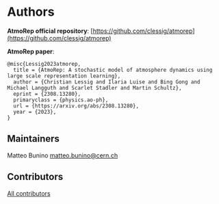 # Authors

**AtmoRep official repository**: [https://github.com/clessig/atmorep](https://github.com/clessig/atmorep)

**AtmoRep paper**:

```text
@misc{Lessig2023atmorep,
  title = {AtmoRep: A stochastic model of atmosphere dynamics using large scale representation learning},
  author = {Christian Lessig and Ilaria Luise and Bing Gong and Michael Langguth and Scarlet Stadler and Martin Schultz},
  eprint = {2308.13280},
  primaryclass = {physics.ao-ph},
  url = {https://arxiv.org/abs/2308.13280},
  year = {2023},
}
```

## Maintainers

Matteo Bunino [matteo.bunino@cern.ch](mailto:matteo.bunino@cern.ch)

## Contributors

[All contributors](https://github.com/interTwin-eu/atmorep-itwinai-plugin/graphs/contributors)
